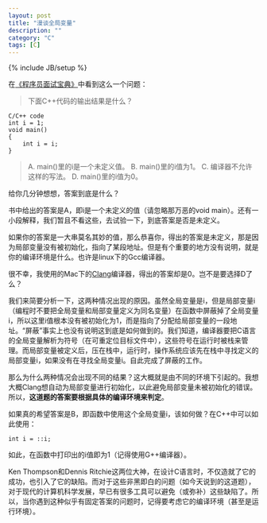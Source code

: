 ```yaml
---
layout: post
title: "漫谈全局变量"
description: ""
category: "C"
tags: [C]
---
```

{% include JB/setup %}

在[《程序员面试宝典》](http://book.douban.com/subject/6025287/)中看到这么一个问题：

> 下面C++代码的输出结果是什么？
    
    C/C++ code
    int i = 1;
    void main()
    {
    	int i = i;
    }

> A. main()里的i是一个未定义值。
> B. main()里的i值为1。
> C. 编译器不允许这样的写法。
> D. main()里的i值为0。

给你几分钟想想，答案到底是什么？

书中给出的答案是A，即i是一个未定义的值（请忽略那万恶的void main）。还有一小段解释，我们暂且不看这些，去试验一下，到底答案是否是未定义。

如果你的答案是一大串莫名其妙的值，那么恭喜你，得出的答案是未定义，那是因为局部变量没有被初始化，指向了某段地址。但是有个重要的地方没有说明，就是你的编译环境是什么。也许是linux下的Gcc编译器。

很不幸，我使用的Mac下的[Clang](http://zh.wikipedia.org/wiki/Clang)编译器，得出的答案却是0。岂不是要选择D了么？

我们来简要分析一下，这两种情况出现的原因。虽然全局变量是i，但是局部变量i（编程时不要把全局变量和局部变量定义为同名变量）在函数中屏蔽掉了全局变量i，所以这里i值根本没有被初始化为1，而是指向了分配给局部变量的一段地址。“屏蔽”事实上也没有说明这到底是如何做到的。我们知道，编译器要把C语言的全局变量解析为符号（在可重定位目标文件中），这些符号在运行时被栈来管理。而局部变量被定义后，压在栈中，运行时，操作系统应该先在栈中寻找定义的局部变量i，如果没有在寻找全局变量i。自此完成了屏蔽的工作。

那么为什么两种情况会出现不同的结果？这大概就是由不同的环境下引起的。我想大概Clang想自动为局部变量进行初始化，以此避免局部变量未被初始化的错误。所以，**这道题的答案要根据具体的编译环境来判定**。

如果真的希望答案是B，即函数中使用这个全局变量i，该如何做？在C++中可以如此使用：

    int i = ::i;

如此，在函数中打印出的i值即为1（记得使用G++编译器）。

Ken Thompson和Dennis Ritchie这两位大神，在设计C语言时，不仅造就了它的成功，也引入了它的缺陷。而对于这些非黑即白的问题（如今天说到的这道题），对于现代的计算机科学发展，早已有很多工具可以避免（或弥补）这些缺陷了。所以，当你遇到这种似乎有固定答案的问题时，记得要考虑它的编译环境（甚至是运行环境）。